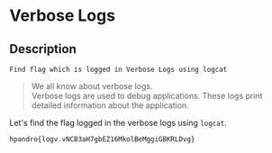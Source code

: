 # Verbose Logs

## Description
```
Find flag which is logged in Verbose Logs using logcat
```

> We all know about verbose logs.  
Verbose logs are used to debug applications. These logs print detailed information about the application.

Let's find the flag logged in the verbose logs using `logcat`.

```
hpandro{logv.vNCB3aH7gbEZ16MkolBeMggiGBKRLDvg}
```